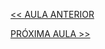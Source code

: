 [<< AULA ANTERIOR](https://github.com/pvreboucas/entrega-continua-cd/blob/aula-04/aulas/4-Stage%20de%20Testes%20de%20Aceita%C3%A7%C3%A3o.md)



[PRÓXIMA AULA >>](https://github.com/pvreboucas/entrega-continua-cd/blob/aula-05/aulas/3-Stage%20de%20Teste%20de%20Carga.md)
